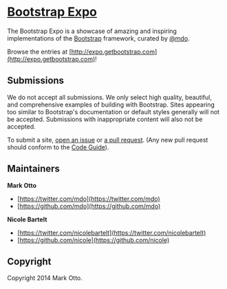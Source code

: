 # [Bootstrap Expo](http://expo.getbootstrap.com)

The Bootstrap Expo is a showcase of amazing and inspiring implementations of the [Bootstrap](http://getbootstrap.com) framework, curated by [@mdo](https://github.com/mdo).

Browse the entries at [http://expo.getbootstrap.com](http://expo.getbootstrap.com)!



## Submissions

We do not accept all submissions. We only select high quality, beautiful, and comprehensive examples of building with Bootstrap. Sites appearing too similar to Bootstrap's documentation or default styles generally will not be accepted. Submissions with inappropriate content will also not be accepted.

To submit a site, [open an issue](https://github.com/twbs/bootstrap-expo/issues/new) or [a pull request](https://github.com/twbs/bootstrap-expo/pulls/new). (Any new pull request should conform to the [Code Guide](http://github.com/mdo/code-guide)).



## Maintainers

**Mark Otto**

+ [https://twitter.com/mdo](https://twitter.com/mdo)
+ [https://github.com/mdo](https://github.com/mdo)

**Nicole Bartelt**

+ [https://twitter.com/nicolebartelt](https://twitter.com/nicolebartelt)
+ [https://github.com/nicole](https://github.com/nicole)



## Copyright

Copyright 2014 Mark Otto.
